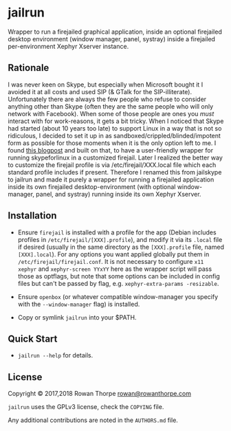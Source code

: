jailrun
=======

Wrapper to run a firejailed graphical application, inside an optional
firejailed desktop environment (window manager, panel, systray) inside a
firejailed per-environment Xephyr Xserver instance.

Rationale
---------

I was never keen on Skype, but especially when Microsoft bought
it I avoided it at all costs and used SIP (& GTalk for the SIP-illiterate).
Unfortunately there are always the few people who refuse to consider
anything other than Skype (often they are the same people who will
only network with Facebook). When some of those people are ones
you *must* interact with for work-reasons, it gets a bit tricky.
When I noticed that Skype had started (about 10 years too late) to
support Linux in a way that is not so ridiculous, I decided to set it up in
as sandboxed/crippled/blinded/impotent form as possible for those moments
when it is the only option left to me. I found
[this blogpost](https://spwhitton.name/blog/entry/firejailskype/) and built
on that, to have a user-friendly wrapper for running skypeforlinux in
a customized firejail. Later I realized the better way to customize
the firejail profile is via /etc/firejail/XXX.local file which each
standard profile includes if present. Therefore I renamed this from
jailskype to jailrun and made it purely a wrapper for running a firejailed
application inside its own firejailed desktop-environment (with optional
window-manager, panel, and systray) running inside its own Xephyr Xserver.

Installation
------------

* Ensure `firejail` is installed with a profile for the app (Debian
  includes profiles in `/etc/firejail/[XXX].profile`), and modify it via
  its `.local` file if desired (usually in the same directory as the
  `[XXX].profile` file, named `[XXX].local`). For any options you want
  applied globally put them in `/etc/firejail/firejail.conf`. It is not
  necessary to configure `x11 xephyr` and `xephyr-screen YYxYY` here
  as the wrapper script will pass those as optflags, but note that
  some options can be included in config files but can't be passed by
  flag, e.g. `xephyr-extra-params -resizable`.

* Ensure `openbox` (or whatever compatible window-manager you specify
  with the `--window-manager` flag) is installed.

* Copy or symlink `jailrun` into your $PATH.

Quick Start
-----------

* `jailrun --help` for details.

License
-------

Copyright © 2017,2018 Rowan Thorpe <rowan@rowanthorpe.com>

`jailrun` uses the GPLv3 license, check the `COPYING` file.

Any additional contributions are noted in the `AUTHORS.md` file.
